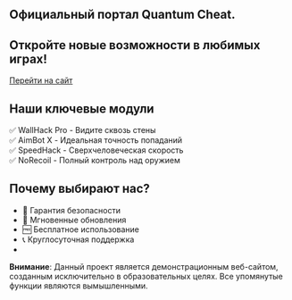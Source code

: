 ## Официальный портал Quantum Cheat.
## Откройте новые возможности в любимых играх!
[Перейти на сайт](https://FresenBer4ik.github.io/quantumcheat/)

## Наши ключевые модули
✅ WallHack Pro - Видите сквозь стены  
✅ AimBot X - Идеальная точность попаданий  
✅ SpeedHack - Сверхчеловеческая скорость  
✅ NoRecoil - Полный контроль над оружием  

## Почему выбирают нас?
- 💯 Гарантия безопасности
- 🚀 Мгновенные обновления
- 🆓 Бесплатное использование
- 📞 Круглосуточная поддержка
- 
**Внимание**: Данный проект является демонстрационным веб-сайтом, созданным исключительно в образовательных целях. Все упомянутые функции являются вымышленными.
